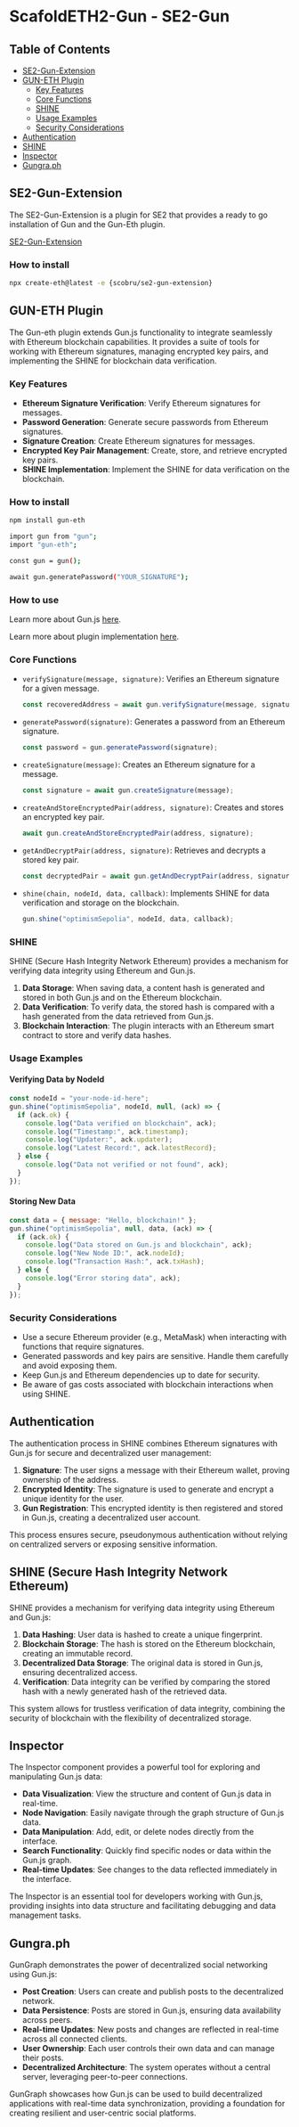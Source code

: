 # ScafoldETH2-Gun - SE2-Gun

## Table of Contents

- [SE2-Gun-Extension](#se2-gun-extension)
- [GUN-ETH Plugin](#gun-eth-plugin)
  - [Key Features](#key-features)
  - [Core Functions](#core-functions)
  - [SHINE](#shine)
  - [Usage Examples](#usage-examples)
  - [Security Considerations](#security-considerations)
- [Authentication](#authentication)
- [SHINE](#shine-secure-hash-integrity-network-ethereum)
- [Inspector](#inspector)
- [Gungra.ph](#gungraph)

## SE2-Gun-Extension

The SE2-Gun-Extension is a plugin for SE2 that provides a ready to go installation of Gun and the Gun-Eth plugin.

[SE2-Gun-Extension](https://github.com/scobru/se2-gun-extension)

### How to install

```bash
npx create-eth@latest -e {scobru/se2-gun-extension}
```

## GUN-ETH Plugin

The Gun-eth plugin extends Gun.js functionality to integrate seamlessly with Ethereum blockchain capabilities. It provides a suite of tools for working with Ethereum signatures, managing encrypted key pairs, and implementing the SHINE for blockchain data verification.

### Key Features

- **Ethereum Signature Verification**: Verify Ethereum signatures for messages.
- **Password Generation**: Generate secure passwords from Ethereum signatures.
- **Signature Creation**: Create Ethereum signatures for messages.
- **Encrypted Key Pair Management**: Create, store, and retrieve encrypted key pairs.
- **SHINE Implementation**: Implement the SHINE for data verification on the blockchain.

### How to install

```bash
npm install gun-eth
```

```bash
import gun from "gun";
import "gun-eth";

const gun = gun();

await gun.generatePassword("YOUR_SIGNATURE");
```

### How to use

Learn more about Gun.js [here](https://gun.eco/docs/Getting-Started).

Learn more about plugin implementation [here](https://github.com/amark/gun/wiki/Adding-Methods-to-the-Gun-Chain#abstraction-layers).

### Core Functions

- `verifySignature(message, signature)`: Verifies an Ethereum signature for a given message.

  ```js
  const recoveredAddress = await gun.verifySignature(message, signature);
  ```

- `generatePassword(signature)`: Generates a password from an Ethereum signature.

  ```js
  const password = gun.generatePassword(signature);
  ```

- `createSignature(message)`: Creates an Ethereum signature for a message.

  ```js
  const signature = await gun.createSignature(message);
  ```

- `createAndStoreEncryptedPair(address, signature)`: Creates and stores an encrypted key pair.

  ```js
  await gun.createAndStoreEncryptedPair(address, signature);
  ```

- `getAndDecryptPair(address, signature)`: Retrieves and decrypts a stored key pair.

  ```js
  const decryptedPair = await gun.getAndDecryptPair(address, signature);
  ```

- `shine(chain, nodeId, data, callback)`: Implements SHINE for data verification and storage on the blockchain.
  ```js
  gun.shine("optimismSepolia", nodeId, data, callback);
  ```

### SHINE

SHINE (Secure Hash Integrity Network Ethereum) provides a mechanism for verifying data integrity using Ethereum and Gun.js.

1. **Data Storage**: When saving data, a content hash is generated and stored in both Gun.js and on the Ethereum blockchain.
2. **Data Verification**: To verify data, the stored hash is compared with a hash generated from the data retrieved from Gun.js.
3. **Blockchain Interaction**: The plugin interacts with an Ethereum smart contract to store and verify data hashes.

### Usage Examples

#### Verifying Data by NodeId

```js
const nodeId = "your-node-id-here";
gun.shine("optimismSepolia", nodeId, null, (ack) => {
  if (ack.ok) {
    console.log("Data verified on blockchain", ack);
    console.log("Timestamp:", ack.timestamp);
    console.log("Updater:", ack.updater);
    console.log("Latest Record:", ack.latestRecord);
  } else {
    console.log("Data not verified or not found", ack);
  }
});
```

#### Storing New Data

```js
const data = { message: "Hello, blockchain!" };
gun.shine("optimismSepolia", null, data, (ack) => {
  if (ack.ok) {
    console.log("Data stored on Gun.js and blockchain", ack);
    console.log("New Node ID:", ack.nodeId);
    console.log("Transaction Hash:", ack.txHash);
  } else {
    console.log("Error storing data", ack);
  }
});
```

### Security Considerations

- Use a secure Ethereum provider (e.g., MetaMask) when interacting with functions that require signatures.
- Generated passwords and key pairs are sensitive. Handle them carefully and avoid exposing them.
- Keep Gun.js and Ethereum dependencies up to date for security.
- Be aware of gas costs associated with blockchain interactions when using SHINE.

## Authentication

The authentication process in SHINE combines Ethereum signatures with Gun.js for secure and decentralized user management:

1. **Signature**: The user signs a message with their Ethereum wallet, proving ownership of the address.
2. **Encrypted Identity**: The signature is used to generate and encrypt a unique identity for the user.
3. **Gun Registration**: This encrypted identity is then registered and stored in Gun.js, creating a decentralized user account.

This process ensures secure, pseudonymous authentication without relying on centralized servers or exposing sensitive information.

## SHINE (Secure Hash Integrity Network Ethereum)

SHINE provides a mechanism for verifying data integrity using Ethereum and Gun.js:

1. **Data Hashing**: User data is hashed to create a unique fingerprint.
2. **Blockchain Storage**: The hash is stored on the Ethereum blockchain, creating an immutable record.
3. **Decentralized Data Storage**: The original data is stored in Gun.js, ensuring decentralized access.
4. **Verification**: Data integrity can be verified by comparing the stored hash with a newly generated hash of the retrieved data.

This system allows for trustless verification of data integrity, combining the security of blockchain with the flexibility of decentralized storage.

## Inspector

The Inspector component provides a powerful tool for exploring and manipulating Gun.js data:

- **Data Visualization**: View the structure and content of Gun.js data in real-time.
- **Node Navigation**: Easily navigate through the graph structure of Gun.js data.
- **Data Manipulation**: Add, edit, or delete nodes directly from the interface.
- **Search Functionality**: Quickly find specific nodes or data within the Gun.js graph.
- **Real-time Updates**: See changes to the data reflected immediately in the interface.

The Inspector is an essential tool for developers working with Gun.js, providing insights into data structure and facilitating debugging and data management tasks.

## Gungra.ph

GunGraph demonstrates the power of decentralized social networking using Gun.js:

- **Post Creation**: Users can create and publish posts to the decentralized network.
- **Data Persistence**: Posts are stored in Gun.js, ensuring data availability across peers.
- **Real-time Updates**: New posts and changes are reflected in real-time across all connected clients.
- **User Ownership**: Each user controls their own data and can manage their posts.
- **Decentralized Architecture**: The system operates without a central server, leveraging peer-to-peer connections.

GunGraph showcases how Gun.js can be used to build decentralized applications with real-time data synchronization, providing a foundation for creating resilient and user-centric social platforms.
